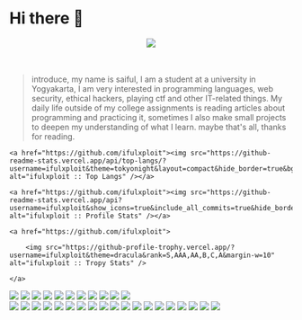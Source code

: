 # Hi there 👋
<div align='center'>
  <img src="https://media.giphy.com/media/FWAcpJsFT9mvrv0e7a/giphy.gif" align="center">
</div>
</br></br>

> introduce, my name is saiful, I am a student at a university in
> Yogyakarta, I am very interested in programming languages, web
> security, ethical hackers, playing ctf and other IT-related things. My
> daily life outside of my college assignments is reading articles about
> programming and practicing it, sometimes I also make small projects to
> deepen my understanding of what I learn. maybe that's all, thanks for
> reading.

<div>
<p>

    <a href="https://github.com/ifulxploit"><img src="https://github-readme-stats.vercel.app/api/top-langs/?username=ifulxploit&theme=tokyonight&layout=compact&hide_border=true&bg_color=282A36&icon_color=686868&title_color=57c7ff&text_color=9aedfe" alt="ifulxploit :: Top Langs" /></a>

    <a href="https://github.com/ifulxploit"><img src="https://github-readme-stats.vercel.app/api?username=ifulxploit&show_icons=true&include_all_commits=true&hide_border=true&bg_color=282A36&icon_color=686868&title_color=57c7ff&text_color=9aedfe&custom_title=My+Github+Stats" alt="ifulxploit :: Profile Stats" /></a>

</p>
</div>

<p>

    <a href="https://github.com/ifulxploit">

        <img src="https://github-profile-trophy.vercel.app/?username=ifulxploit&theme=dracula&rank=S,AAA,AA,B,C,A&margin-w=10" alt="ifulxploit :: Tropy Stats" />

    </a>

</p>

      
  <p>
         <img src="https://img.shields.io/badge/-Visual%20Studio%20Code-23A9F2?style=flat-square&logo=Visual%20Studio%20Code&logoColor=white"/>
         <img src="https://img.shields.io/badge/-Github-181717?style=flat-square&logo=GitHub&logoColor=white"/>
         <img src="https://img.shields.io/badge/-Git-F44D27?style=flat-square&logo=Git&logoColor=white"/>
         <img src="https://img.shields.io/badge/-NPM-CB3837?style=flat-square&logo=NPM&logoColor=white"/>
         <img src="https://img.shields.io/badge/-Apache-D22128?style=flat-square&logo=Apache&logoColor=white"/>
         <img src="https://img.shields.io/badge/-Trello-0079BF?style=flat-square&logo=Trello&logoColor=white"/>
         <img src="https://img.shields.io/badge/-Slack-E01563?style=flat-square&logo=Slack&logoColor=white"/>
         <img src="https://img.shields.io/badge/-Sketch-FA6400?style=flat-square&logo=Sketch&logoColor=white"/>
         <img src="https://img.shields.io/badge/-MySQL-F29111?style=flat-square&logo=MySQL&logoColor=white"/>
         <img src="https://img.shields.io/badge/-Insomnia-5849BE?style=flat-square&logo=Insomnia&logoColor=white"/>
         <img src="https://img.shields.io/badge/-Notion-000000?style=flat-square&logo=Notion&logoColor=white"/><br/>
         <img src="https://img.shields.io/badge/-Vue.js-42B883?style=flat-square&logo=Vue.js&logoColor=white"/>
         <img src="https://img.shields.io/badge/-Laravel-F55247?style=flat-square&logo=Laravel&logoColor=white"/>
         <img src="https://img.shields.io/badge/-Lumen-E74430?style=flat-square&logo=Lumen&logoColor=white"/>
         <img src="https://img.shields.io/badge/-Storybook-FF4785?style=flat-square&logo=Storybook&logoColor=white"/>
         <img src="https://img.shields.io/badge/-WebPack-1C78C0?style=flat-square&logo=WebPack&logoColor=white"/>
         <img src="https://img.shields.io/badge/-ESLint-4B32C3?style=flat-square&logo=ESLint&logoColor=white"/>
         <img src="https://img.shields.io/badge/-HTML5-E34F26?style=flat-square&logo=HTML5&logoColor=white"/>
         <img src="https://img.shields.io/badge/-CSS3-1572B6?style=flat-square&logo=CSS3&logoColor=white"/>
         <img src="https://img.shields.io/badge/-Debian-A80030?style=flat-square&logo=Debian&logoColor=white"/>
         <img src="https://img.shields.io/badge/-Google%20Cloud-4285F4?style=flat-square&logo=Google%20Cloud&logoColor=white"/>
         <img src="https://img.shields.io/badge/-OVH%20Cloud-123F6D?style=flat-square&logo=OVH&logoColor=white"/>
         <img src="https://img.shields.io/badge/-Codacy-222F29?style=flat-square&logo=Codacy&logoColor=white"/>
         <img src="https://img.shields.io/badge/-Adobe%20Illustrator-FF9A00?style=flat-square&logo=Adobe%20Illustrator&logoColor=white"/>
         <img src="https://img.shields.io/badge/-Figma-D22128?style=flat-square&logo=Figma&logoColor=white"/>
         <img src="https://img.shields.io/badge/-Linux-FCC624?style=flat-square&logo=Linux&logoColor=white"/>
         <img src="https://img.shields.io/badge/-Node.js-339933?style=flat-square&logo=Node.js&logoColor=white"/>
         <img src="https://img.shields.io/badge/-Python-E74430?style=flat-square&logo=Python&logoColor=white"/>
         <img src="https://img.shields.io/badge/-Go-0079BF?style=flat-square&logo=Go&logoColor=white"/>
         <img src="https://img.shields.io/badge/-Blogger-FF5722?style=flat-square&logo=Blogger&logoColor=white"/>
      </p>
    </div>
